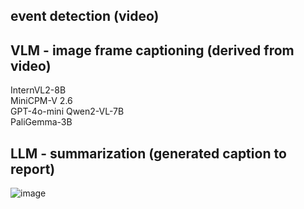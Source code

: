 event detection (video)
-----------



VLM - image frame captioning (derived from video)
-----------
InternVL2-8B  
MiniCPM-V 2.6  
GPT-4o-mini 
Qwen2-VL-7B  
PaliGemma-3B



LLM - summarization (generated caption to report)
-----------
![image](https://github.com/user-attachments/assets/1178d8db-a655-429e-bd6a-a77ed87388a4)
